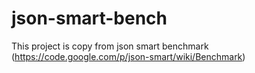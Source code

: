 # json-smart-bench
This project is copy from json smart benchmark (https://code.google.com/p/json-smart/wiki/Benchmark)
